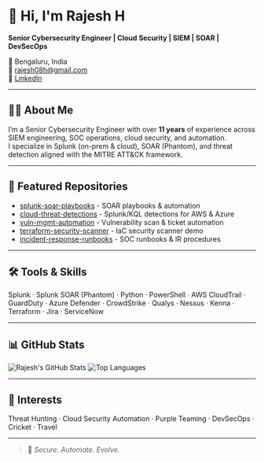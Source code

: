 # 👋 Hi, I'm Rajesh H

**Senior Cybersecurity Engineer | Cloud Security | SIEM | SOAR | DevSecOps**

📍 Bengaluru, India  
📧 [rajesh08h@gmail.com](mailto:rajesh08h@gmail.com)  
🔗 [LinkedIn](https://www.linkedin.com/in/rajesh08h/)  

---

## 🧑‍💻 About Me

I’m a Senior Cybersecurity Engineer with over **11 years** of experience across SIEM engineering, SOC operations, cloud security, and automation.  
I specialize in Splunk (on-prem & cloud), SOAR (Phantom), and threat detection aligned with the MITRE ATT&CK framework.

---

## 📂 Featured Repositories
- [splunk-soar-playbooks](./splunk-soar-playbooks) - SOAR playbooks & automation
- [cloud-threat-detections](./cloud-threat-detections) - Splunk/KQL detections for AWS & Azure
- [vuln-mgmt-automation](./vuln-mgmt-automation) - Vulnerability scan & ticket automation
- [terraform-security-scanner](./terraform-security-scanner) - IaC security scanner demo
- [incident-response-runbooks](./incident-response-runbooks) - SOC runbooks & IR procedures

---

## 🛠️ Tools & Skills

Splunk · Splunk SOAR (Phantom) · Python · PowerShell · AWS CloudTrail · GuardDuty · Azure Defender · CrowdStrike · Qualys · Nessus · Kenna · Terraform · Jira · ServiceNow

---

## 📊 GitHub Stats

![Rajesh's GitHub Stats](https://github-readme-stats.vercel.app/api?username=rajeshCloudSec&show_icons=true&theme=tokyonight)
![Top Languages](https://github-readme-stats.vercel.app/api/top-langs/?username=rajeshCloudSec&layout=compact&theme=tokyonight)

---

## 🎯 Interests

Threat Hunting · Cloud Security Automation · Purple Teaming · DevSecOps · Cricket · Travel

---

> 🌟 *Secure. Automate. Evolve.*  

